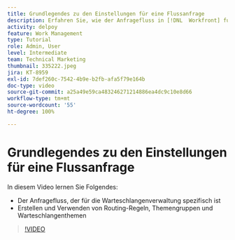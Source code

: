```yaml
---
title: Grundlegendes zu den Einstellungen für eine Flussanfrage
description: Erfahren Sie, wie der Anfragefluss in [!DNL  Workfront] funktioniert. Erstellen Sie dann Routing-Regeln, Themengruppen und Themen in der Warteschlange.
activity: delpoy
feature: Work Management
type: Tutorial
role: Admin, User
level: Intermediate
team: Technical Marketing
thumbnail: 335222.jpeg
jira: KT-8959
exl-id: 7def260c-7542-4b9e-b2fb-afa5f79e164b
doc-type: video
source-git-commit: a25a49e59ca483246271214886ea4dc9c10e8d66
workflow-type: tm+mt
source-wordcount: '55'
ht-degree: 100%

---
```


# Grundlegendes zu den Einstellungen für eine Flussanfrage

In diesem Video lernen Sie Folgendes:

* Der Anfragefluss, der für die Warteschlangenverwaltung spezifisch ist
* Erstellen und Verwenden von Routing-Regeln, Themengruppen und Warteschlangenthemen

>[!VIDEO](https://video.tv.adobe.com/v/335222/?quality=12&learn=on)
